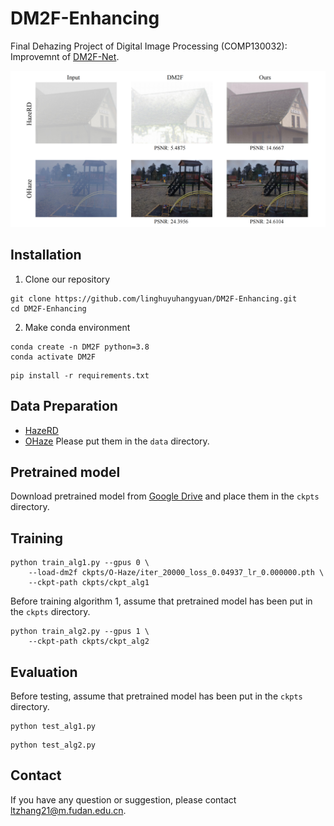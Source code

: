 # DM2F-Enhancing
Final Dehazing Project of Digital Image Processing (COMP130032): 
    Improvemnt of [DM2F-Net](https://github.com/zijundeng/DM2F-Net).

<div style="text-align:center">
    <img src="assets/top_pic.jpg" alt="image" />
</div>

## Installation
1. Clone our repository
```
git clone https://github.com/linghuyuhangyuan/DM2F-Enhancing.git
cd DM2F-Enhancing
```

2. Make conda environment
```
conda create -n DM2F python=3.8
conda activate DM2F
```
```
pip install -r requirements.txt
```

## Data Preparation
- [HazeRD](https://labsites.rochester.edu/gsharma/research/computer-vision/hazerd/)
- [OHaze](https://data.vision.ee.ethz.ch/cvl/ntire18//o-haze/)
Please put them in the `data` directory.

## Pretrained model
Download pretrained model from [Google Drive]() and place them in the `ckpts` directory.

## Training
```
python train_alg1.py --gpus 0 \
    --load-dm2f ckpts/O-Haze/iter_20000_loss_0.04937_lr_0.000000.pth \
    --ckpt-path ckpts/ckpt_alg1
```
Before training algorithm 1, assume that pretrained model has been put in the `ckpts` directory.

```
python train_alg2.py --gpus 1 \
    --ckpt-path ckpts/ckpt_alg2
```

## Evaluation
Before testing, assume that pretrained model has been put in the `ckpts` directory.
```
python test_alg1.py
```

```
python test_alg2.py
```

## Contact
If you have any question or suggestion, please contact ltzhang21@m.fudan.edu.cn.